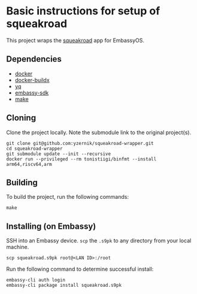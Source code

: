 # Basic instructions for setup of squeakroad

This project wraps the [squeakroad](https://github.com/yzernik/squeakroad) app for EmbassyOS.

## Dependencies

- [docker](https://docs.docker.com/get-docker)
- [docker-buildx](https://docs.docker.com/buildx/working-with-buildx/)
- [yq](https://mikefarah.gitbook.io/yq)
- [embassy-sdk](https://github.com/Start9Labs/embassy-os/tree/master/backend)
- [make](https://www.gnu.org/software/make/)

## Cloning

Clone the project locally. Note the submodule link to the original project(s).

```
git clone git@github.com:yzernik/squeakroad-wrapper.git
cd squeakroad-wrapper
git submodule update --init --recursive
docker run --privileged --rm tonistiigi/binfmt --install arm64,riscv64,arm
```

## Building

To build the project, run the following commands:

```
make
```

## Installing (on Embassy)

SSH into an Embassy device.
`scp` the `.s9pk` to any directory from your local machine.

```
scp squeakroad.s9pk root@<LAN ID>:/root
```

Run the following command to determine successful install:

```
embassy-cli auth login
embassy-cli package install squeakroad.s9pk
```
